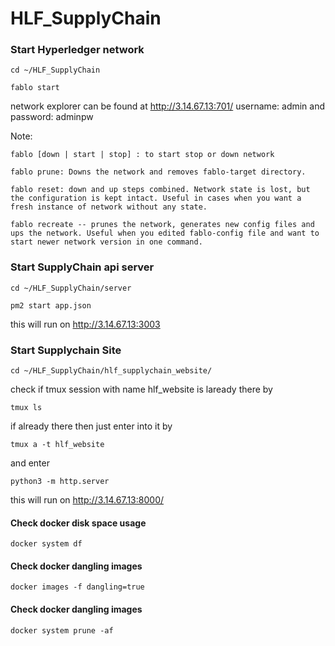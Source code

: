 # HLF_SupplyChain


### Start Hyperledger network

	cd ~/HLF_SupplyChain

	fablo start

network explorer can be found at http://3.14.67.13:701/ username: admin and password: adminpw

Note:

	fablo [down | start | stop] : to start stop or down network

	fablo prune: Downs the network and removes fablo-target directory.

	fablo reset: down and up steps combined. Network state is lost, but the configuration is kept intact. Useful in cases when you want a fresh instance of network without any state.

	fablo recreate -- prunes the network, generates new config files and ups the network. Useful when you edited fablo-config file and want to start newer network version in one command.


### Start SupplyChain api server

	cd ~/HLF_SupplyChain/server

	pm2 start app.json

this will run on http://3.14.67.13:3003


### Start Supplychain Site

	cd ~/HLF_SupplyChain/hlf_supplychain_website/

check if tmux session with name hlf_website is laready there by
	
    tmux ls

if already there then just enter into it by
  
    tmux a -t hlf_website

and enter

	python3 -m http.server

this will run on http://3.14.67.13:8000/

#### Check docker disk space usage

	docker system df
	
#### Check docker dangling images

	docker images -f dangling=true
	
#### Check docker dangling images
	
	docker system prune -af
	

